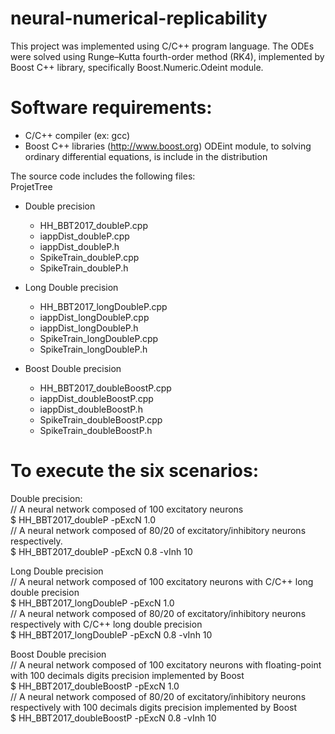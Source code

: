 # neural-numerical-replicability
This project was implemented using C/C++ program language. The ODEs were solved using Runge–Kutta fourth-order method (RK4), implemented by Boost C++ library, specifically Boost.Numeric.Odeint module.

# Software requirements:
- C/C++ compiler (ex: gcc)
- Boost C++ libraries (http://www.boost.org)
    ODEint module, to solving ordinary differential equations, is include in the distribution 

The source code includes the following files:<br>
ProjetTree
  - Double precision
    - HH_BBT2017_doubleP.cpp
    - iappDist_doubleP.cpp
    - iappDist_doubleP.h
    - SpikeTrain_doubleP.cpp
    - SpikeTrain_doubleP.h
  
  - Long Double precision
    - HH_BBT2017_longDoubleP.cpp
    - iappDist_longDoubleP.cpp
    - iappDist_longDoubleP.h
    - SpikeTrain_longDoubleP.cpp
    - SpikeTrain_longDoubleP.h
    
  - Boost Double precision
    - HH_BBT2017_doubleBoostP.cpp
    - iappDist_doubleBoostP.cpp
    - iappDist_doubleBoostP.h
    - SpikeTrain_doubleBoostP.cpp
    - SpikeTrain_doubleBoostP.h

# To execute the six scenarios: 
  Double precision:<br>
    // A neural network composed of 100 excitatory neurons <br>
    $	HH_BBT2017_doubleP -pExcN 1.0  <br>
    // A neural network composed of 80/20 of excitatory/inhibitory neurons respectively. <br>
    $	HH_BBT2017_doubleP -pExcN 0.8 -vInh 10 <br>

  Long Double precision<br>
    // A neural network composed of 100 excitatory neurons with C/C++ long double precision <br>
    $	HH_BBT2017_longDoubleP -pExcN 1.0  <br>
    // A neural network composed of 80/20 of excitatory/inhibitory neurons respectively with C/C++ long double precision <br>
    $	HH_BBT2017_longDoubleP -pExcN 0.8 -vInh 10 <br>
  
  Boost Double precision<br>
    // A neural network composed of 100 excitatory neurons with floating-point with 100 decimals digits precision implemented by Boost <br>
    $	HH_BBT2017_doubleBoostP -pExcN 1.0 <br>
    // A neural network composed of 80/20 of excitatory/inhibitory neurons respectively with 100 decimals digits precision implemented by Boost<br>
    $ HH_BBT2017_doubleBoostP -pExcN 0.8 -vInh 10 <br>
